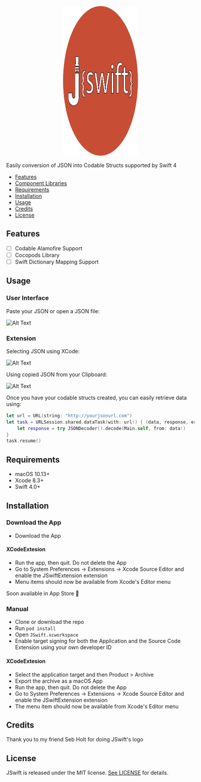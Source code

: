 

<p align="center">
  <img src="./Art/JSWIFTLOGO.png" alt="drawing" width="200" height="400"/>
</p>


Easily conversion of JSON into Codable Structs supported by Swift 4

- [Features](#features)
- [Component Libraries](#component-libraries)
- [Requirements](#requirements)
- [Installation](#installation)
- [Usage](#usage)
- [Credits](#credits)
- [License](#license)

## Features

- [ ] Codable Alamofire Support
- [ ] Cocopods Library 
- [ ] Swift Dictionary Mapping Support

## Usage

### User Interface

Paste your JSON or open a JSON file:

![Alt Text](https://media.giphy.com/media/mPzOSufN2bkZwgXqwg/giphy.gif)

### Extension

Selecting JSON using XCode:

![Alt Text](https://media.giphy.com/media/1g2JAtxGpTNAg4tSQs/giphy.gif)

Using copied JSON from your Clipboard:

![Alt Text](https://media.giphy.com/media/2kNswBCM2hUj9ZnTwJ/giphy.gif)



Once you have your codable structs created, you can easily retrieve data using:

```swift
let url = URL(string: "http://yourjsonurl.com")
let task = URLSession.shared.dataTask(with: url!) { (data, response, error) in	
	let response = try JSONDecoder().decode(Main.self, from: data!)
}
task.resume()
```

## Requirements

- macOS 10.13+
- Xcode 8.3+
- Swift 4.0+

## Installation

### Download the App

- Download the App

#### XCodeExtesion
- Run the app, then quit. Do not delete the App
- Go to System Preferences -> Extensions -> Xcode Source Editor and enable the JSwiftExtension extension
- Menu items should now be available from Xcode's Editor menu

Soon available in App Store 🙌

### Manual

- Clone or download the repo
- Run ``pod install``
- Open ``JSwift.xcworkspace``
- Enable target signing for both the Application and the Source Code Extension using your own developer ID

#### XCodeExtesion
- Select the application target and then Product > Archive
- Export the archive as a macOS App
- Run the app, then quit. Do not delete the App
- Go to System Preferences -> Extensions -> Xcode Source Editor and enable the JSwiftExtension extension
- The menu item should now be available from Xcode's Editor menu


## Credits

Thank you to my friend Seb Holt for doing JSwift's logo


## License

JSwift is released under the MIT license. [See LICENSE](https://github.com/ConradoMateu/JSwift/blob/master/LICENSE) for details.
